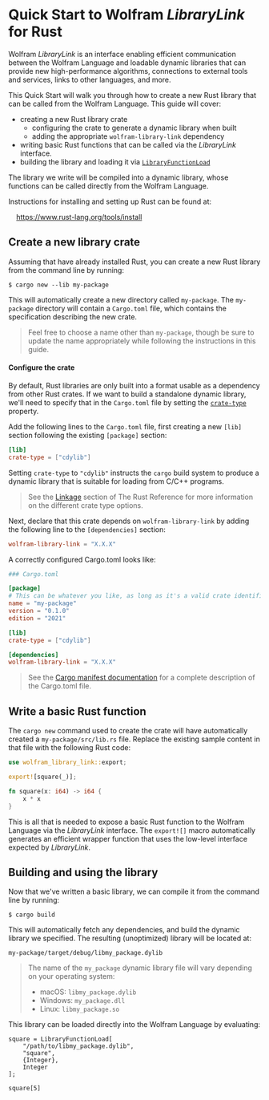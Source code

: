# Quick Start to Wolfram *LibraryLink* for Rust

Wolfram *LibraryLink* is an interface enabling efficient communication between the
Wolfram Language and loadable dynamic libraries that can provide new high-performance
algorithms, connections to external tools and services, links to other languages, and
more.

This Quick Start will walk you through how to create a new Rust library that can
be called from the Wolfram Language. This guide will cover:

  * creating a new Rust library crate
    - configuring the crate to generate a dynamic library when built
    - adding the appropriate `wolfram-library-link` dependency
  * writing basic Rust functions that can be called via the *LibraryLink* interface.
  * building the library and loading it via [`LibraryFunctionLoad`][ref/LibraryFunctionLoad]

The library we write will be compiled into a dynamic library, whose functions can be
called directly from the Wolfram Language.

Instructions for installing and setting up Rust can be found at:

&nbsp;&nbsp;&nbsp;&nbsp;<https://www.rust-lang.org/tools/install>

[ref/LibraryFunctionLoad]: https://reference.wolfram.com/language/ref/LibraryFunctionLoad.html

## Create a new library crate

Assuming that have already installed Rust, you can create a new Rust library from the
command line by running:

```shell
$ cargo new --lib my-package
```

This will automatically create a new directory called `my-package`. The `my-package`
directory will contain a `Cargo.toml` file, which contains the specification describing
the new crate.

> Feel free to choose a name other than `my-package`, though be sure to update the name
> appropriately while following the instructions in this guide.

#### Configure the crate

By default, Rust libraries are only built into a format usable as a dependency from other
Rust crates. If we want to build a standalone dynamic library, we'll need to specify that
in the `Cargo.toml` file by setting the
[`crate-type`](https://doc.rust-lang.org/cargo/reference/cargo-targets.html#the-crate-type-field)
property.

Add the following lines to the `Cargo.toml` file, first creating a new `[lib]` section
following the existing `[package]` section:

```toml
[lib]
crate-type = ["cdylib"]
```

Setting `crate-type` to `"cdylib"` instructs the `cargo` build system to produce a dynamic
library that is suitable for loading from C/C++ programs.

> See the [Linkage](https://doc.rust-lang.org/reference/linkage.html) section of The Rust
> Reference for more information on the different crate type options.

Next, declare that this crate depends on `wolfram-library-link` by adding the
following line to the `[dependencies]` section:

```toml
wolfram-library-link = "X.X.X"
```

A correctly configured Cargo.toml looks like:

```toml
### Cargo.toml

[package]
# This can be whatever you like, as long as it's a valid crate identifier.
name = "my-package"
version = "0.1.0"
edition = "2021"

[lib]
crate-type = ["cdylib"]

[dependencies]
wolfram-library-link = "X.X.X"
```

> See the [Cargo manifest documentation][cargo-manifest-docs] for a complete description
> of the Cargo.toml file.

## Write a basic Rust function

The `cargo new` command used to create the crate will have automatically created a
`my-package/src/lib.rs` file. Replace the existing sample content in that file with
the following Rust code:

```rust
use wolfram_library_link::export;

export![square(_)];

fn square(x: i64) -> i64 {
	x * x
}
```

This is all that is needed to expose a basic Rust function to the Wolfram Language via
the *LibraryLink* interface. The `export![]` macro automatically generates an efficient
wrapper function that uses the low-level interface expected by *LibraryLink*.

## Building and using the library

Now that we've written a basic library, we can compile it from the command line by
running:

```shell
$ cargo build
```

This will automatically fetch any dependencies, and build the dynamic library we specified.
The resulting (unoptimized) library will be located at:

```text
my-package/target/debug/libmy_package.dylib
```

> The name of the `my_package` dynamic library file will vary depending on your operating
> system:
>
> * macOS: `libmy_package.dylib`
> * Windows: `my_package.dll`
> * Linux: `libmy_package.so`

This library can be loaded directly into the Wolfram Language by evaluating:

```wolfram
square = LibraryFunctionLoad[
	"/path/to/libmy_package.dylib",
	"square",
	{Integer},
	Integer
];

square[5]
```

[cargo-manifest-docs]: https://doc.rust-lang.org/cargo/reference/manifest.html
[cargo-paclet]: https://stash.wolfram.com/users/connorg/repos/cargo-paclet/browse